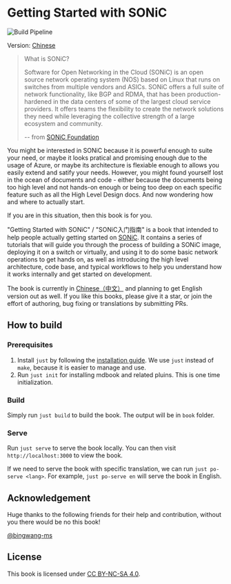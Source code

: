 # Getting Started with SONiC

![Build Pipeline](https://img.shields.io/github/actions/workflow/status/r12f/sonic-book/mdbook.yml)

Version: [Chinese](https://r12f.com/sonic-book)

> What is SONiC?
> 
> Software for Open Networking in the Cloud (SONiC) is an open source network operating system (NOS) based on Linux that runs on switches from multiple vendors and ASICs. SONiC offers a full suite of network functionality, like BGP and RDMA, that has been production-hardened in the data centers of some of the largest cloud service providers. It offers teams the flexibility to create the network solutions they need while leveraging the collective strength of a large ecosystem and community.
> 
> -- from [SONiC Foundation](https://sonicfoundation.dev/)

You might be interested in SONiC because it is powerful enough to suite your need, or maybe it looks pratical and promising enough due to the usage of Azure, or maybe its architecture is flexiable enough to allows you easily extend and satify your needs. However, you might found yourself lost in the ocean of documents and code - either because the documents being too high level and not hands-on enough or being too deep on each specific feature such as all the High Level Design docs. And now wondering how and where to actually start.

If you are in this situation, then this book is for you.

"Getting Started with SONiC" / "SONiC入门指南" is a book that intended to help people actually getting started on [SONiC](https://sonicfoundation.dev/). It contains a series of tutorials that will guide you through the process of building a SONiC image, deploying it on a switch or virtually, and using it to do some basic network operations to get hands on, as well as introducing the high level architecture, code base, and typical workflows to help you understand how it works internally and get started on development.

The book is currently in [Chinese（中文）](https://r12f.com/sonic-book) and planning to get English version out as well. If you like this books, please give it a star, or join the effort of authoring, bug fixing or translations by submitting PRs.

## How to build

### Prerequisites

1. Install `just` by following the [installation guide](https://github.com/casey/just#installation). We use `just` instead of `make`, because it is easier to manage and use.
2. Run `just init` for installing mdbook and related pluins. This is one time initialization.

### Build

Simply run `just build` to build the book. The output will be in `book` folder.

### Serve

Run `just serve` to serve the book locally. You can then visit `http://localhost:3000` to view the book.

If we need to serve the book with specific translation, we can run `just po-serve <lang>`. For example, `just po-serve en` will serve the book in English.

## Acknowledgement

Huge thanks to the following friends for their help and contribution, without you there would be no this book!

[@bingwang-ms](https://github.com/bingwang-ms)

## License

This book is licensed under [CC BY-NC-SA 4.0](https://creativecommons.org/licenses/by-nc-sa/4.0/).